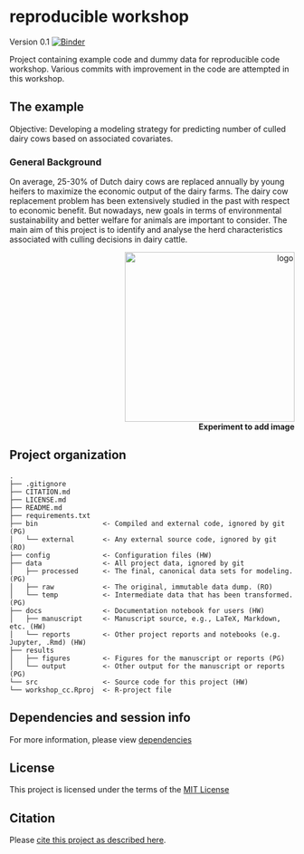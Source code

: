 # reproducible workshop

Version 0.1
[![Binder](https://mybinder.org/badge_logo.svg)](https://mybinder.org/v2/gh/vetpsk/workshop_cc/master)

Project containing example code and dummy data for reproducible code workshop. Various commits with improvement in the code are attempted in this workshop.

## The example
Objective: Developing a modeling strategy for predicting number of culled dairy cows based on associated covariates.

### General Background
On average, 25-30% of Dutch dairy cows are replaced annually by young heifers to maximize the economic output of the dairy farms. The dairy cow replacement problem has been extensively studied in the past with respect to economic benefit. But nowadays, new goals in terms of environmental sustainability and better welfare for animals are important to consider. The main aim of this project is to identify and analyse the herd characteristics associated with culling decisions in dairy cattle.

<p align="right">
  <img src="https://www.openaccess.nl/sites/www.openaccess.nl/files/documenten/open-access-logo-png-transparent.png" width="300px" alt="logo" />
  <br><b>Experiment to add image</b>
</p>

## Project organization


```
.
├── .gitignore
├── CITATION.md
├── LICENSE.md
├── README.md
├── requirements.txt
├── bin                <- Compiled and external code, ignored by git (PG)
│   └── external       <- Any external source code, ignored by git (RO)
├── config             <- Configuration files (HW)
├── data               <- All project data, ignored by git
│   ├── processed      <- The final, canonical data sets for modeling. (PG)
│   ├── raw            <- The original, immutable data dump. (RO)
│   └── temp           <- Intermediate data that has been transformed. (PG)
├── docs               <- Documentation notebook for users (HW)
│   ├── manuscript     <- Manuscript source, e.g., LaTeX, Markdown, etc. (HW)
│   └── reports        <- Other project reports and notebooks (e.g. Jupyter, .Rmd) (HW)
├── results
│   ├── figures        <- Figures for the manuscript or reports (PG)
│   └── output         <- Other output for the manuscript or reports (PG)
└── src                <- Source code for this project (HW)
└── workshop_cc.Rproj  <- R-project file 
```
## Dependencies and session info
For more information, please view [dependencies](./config/Dependencies)

## License

This project is licensed under the terms of the [MIT License](/LICENSE.md)

## Citation

Please [cite this project as described here](/CITATION.md).
